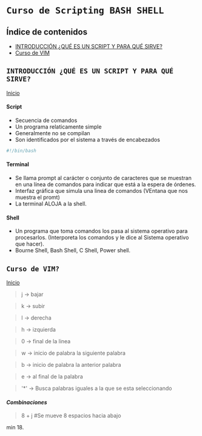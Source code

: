 # `Curso de Scripting BASH SHELL`
<a id="item"></a>

## Índice de contenidos
* [INTRODUCCIÓN ¿QUÉ ES UN SCRIPT Y PARA QUÉ SIRVE?](#item1)
* [Curso de VIM](#item2)

<a id="item1"></a>

## `INTRODUCCIÓN ¿QUÉ ES UN SCRIPT Y PARA QUÉ SIRVE?`
[Inicio](#item)

#### Script
- Secuencia de comandos
- Un programa relaticamente simple
- Generalmente no se compilan
- Son identificados por el sistema a través de encabezados
```bash
#!/bin/bash
```

#### Terminal
- Se llama prompt al carácter o conjunto de caracteres que se muestran en una línea de comandos para indicar que está a la espera de órdenes.
- Interfaz gráfica que simula una linea de comandos (VEntana que nos muestra el promt)
- La terminal ALOJA a la shell.

#### Shell
- Un programa que toma comandos los pasa al sistema operativo para procesarlos. (Interporeta los comandos y le dice al Sistema operativo que hacer).
- Bourne Shell, Bash Shell, C Shell, Power shell.

<a id="item2"></a>

## `Curso de VIM?`
[Inicio](#item)

> j -> bajar

> k -> subir

> l -> derecha

> h -> izquierda

> 0 -> final de la linea

> w -> inicio de palabra la siguiente palabra

> b -> inicio de palabra la anterior palabra

> e -> al final de la palabra

> '*' -> Busca palabras iguales a la que se esta seleccionando

#### *Combinaciones*

> 8 + j #Se mueve 8 espacios hacia abajo

min 18.